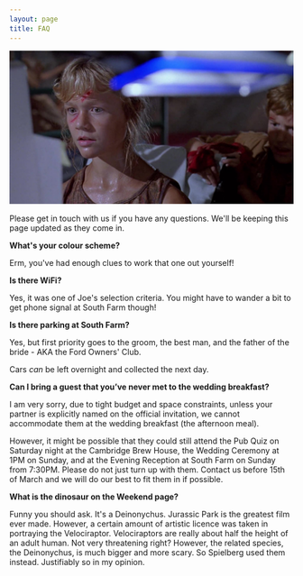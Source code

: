 ```yaml
---
layout: page
title: FAQ
---
```


<img src="/images/lex.jpg">

Please get in touch with us if you have any questions. We'll be keeping this page updated as they come in.

**What's your colour scheme?**

Erm, you've had enough clues to work that one out yourself!

**Is there WiFi?**

Yes, it was one of Joe's selection criteria. You might have to wander a bit to get phone signal at South Farm though!

**Is there parking at South Farm?**

Yes, but first priority goes to the groom, the best man, and the father of the bride - AKA the Ford Owners' Club.

Cars *can* be left overnight and collected the next day.

**Can I bring a guest that you’ve never met to the wedding breakfast?**

I am very sorry, due to tight budget and space constraints, unless your partner is explicitly named on the official invitation, we cannot accommodate them at the wedding breakfast (the afternoon meal). 

However, it might be possible that they could still attend the Pub Quiz on Saturday night at the Cambridge Brew House, the Wedding Ceremony at 1PM on Sunday, and at the Evening Reception at South Farm on Sunday from 7:30PM. Please do not just turn up with them. Contact us before 15th of March and we will do our best to fit them in if possible. 

**What is the dinosaur on the Weekend page?**

Funny you should ask. It's a Deinonychus. Jurassic Park is the greatest film ever made. However, a certain amount of artistic licence was taken in portraying the Velociraptor. Velociraptors are really about half the height of an adult human. Not very threatening right? However, the related species, the Deinonychus, is much bigger and more scary. So Spielberg used them instead. Justifiably so in my opinion.  
